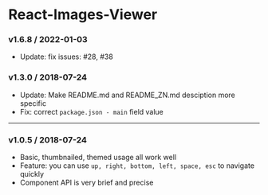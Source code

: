# React-Images-Viewer

### v1.6.8 / 2022-01-03

- Update: fix issues: #28, #38

### v1.3.0 / 2018-07-24

- Update: Make README.md and README_ZN.md desciption more specific
- Fix: correct `package.json - main` field value

---

### v1.0.5 / 2018-07-24

- Basic, thumbnailed, themed usage all work well
- Feature: you can use `up, right, bottom, left, space, esc` to navigate quickly
- Component API is very brief and precise
